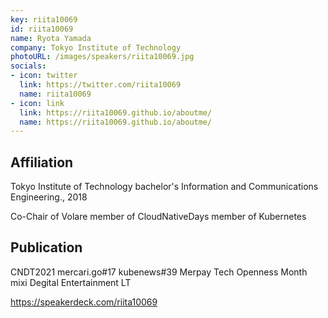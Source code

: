 ```yaml
---
key: riita10069
id: riita10069
name: Ryota Yamada
company: Tokyo Institute of Technology
photoURL: /images/speakers/riita10069.jpg
socials:
- icon: twitter
  link: https://twitter.com/riita10069
  name: riita10069
- icon: link
  link: https://riita10069.github.io/aboutme/
  name: https://riita10069.github.io/aboutme/
---
```

## Affiliation

Tokyo Institute of Technology
bachelor's Information and Communications Engineering., 2018

Co-Chair of Volare
member of CloudNativeDays
member of Kubernetes

## Publication

CNDT2021
mercari.go#17
kubenews#39
Merpay Tech Openness Month
mixi Degital Entertainment LT

https://speakerdeck.com/riita10069

